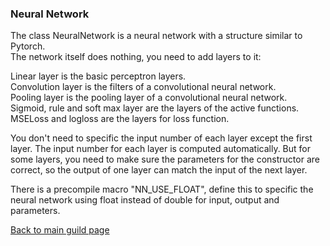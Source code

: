 ### Neural Network
The class NeuralNetwork is a neural network with a structure similar to Pytorch.  
The network itself does nothing, you need to add layers to it:

Linear layer is the basic perceptron layers.  
Convolution layer is the filters of a convolutional neural network.  
Pooling layer is the pooling layer of a convolutional neural network.  
Sigmoid, rule and soft max layer are the layers of the active functions.  
MSELoss and logloss are the layers for loss function.  

You don't need to specific the input number of each layer except the first layer. The input number for each layer is computed automatically. But for some layers, you need to make sure the parameters for the constructor are correct, so the output of one layer can match the input of the next layer.

There is a precompile macro "NN_USE_FLOAT", define this to specific the neural network using float instead of double for input,  output and parameters.  


[Back to main guild page](https://github.com/leejuqiang/LGFW/blob/master/README.md)
